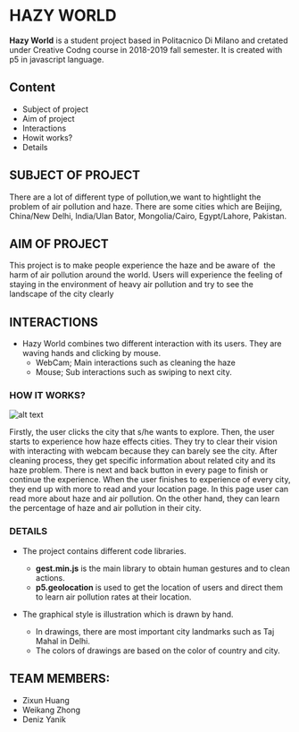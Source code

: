 # HAZY WORLD
  **Hazy World** is a student project based in Politacnico Di Milano and cretated under Creative Codng course in 2018-2019 fall semester. It is created with p5 in javascript language.  

## Content
 * Subject of project
 * Aim of project
 * Interactions
 * Howit works?
 * Details
## SUBJECT OF PROJECT 
There are a lot of different type of pollution,we want to hightlight the problem of air pollution and haze.
There are some cities which are Beijing, China/New Delhi, India/Ulan Bator, Mongolia/Cairo, Egypt/Lahore, Pakistan.

## AIM OF PROJECT
This project is to make people experience the haze and be aware of  the harm of air pollution around the world. 
Users will experience the feeling of staying in the environment of heavy air pollution and try to see the landscape of the city clearly

## INTERACTIONS
* Hazy World combines two different interaction with its users. They are waving hands and clicking by mouse.
  * WebCam; Main interactions such as cleaning the haze
  * Mouse; Sub interactions such as swiping to next city.

### HOW IT WORKS?
![alt text](2018-group-work-group-10/assets/delhi.jpg)
      
Firstly, the user clicks the city that s/he wants to explore. Then, the user starts to experience how haze effects cities. They try to clear their vision with interacting with webcam because they can barely see the city. After cleaning process, they get specific information about related city and its haze problem. There is next and back button in every page to finish or continue the experience. When the user finishes to experience of every city, they end up with more to read and your location page. In this page user can read more about haze and air pollution. On the other hand, they can learn the percentage of haze and air pollution in their city.  

### DETAILS 
* The project contains different code libraries. 
  * **gest.min.js** is the main library to obtain human gestures and to clean actions.
  * **p5.geolocation** is used to get the location of users and direct them to learn air pollution rates at their location.
  
* The graphical style is illustration which is drawn by hand. 
  * In drawings, there are most important city landmarks such as Taj Mahal in Delhi. 
  * The colors of drawings are based on the color of country and city. 




## TEAM MEMBERS:
  * Zixun  Huang
  * Weikang Zhong
  * Deniz Yanik
